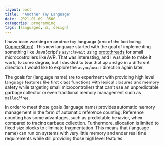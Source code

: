 ```yaml
---
layout: post
title:  "Another Toy Language"
date:  2021-01-09 -0500
categories: programming
tags: [languages, cs, design]
---
```


I have been working on another toy language (one of the last being [CopperKitten](/2019/04/17/copper-kitten)). This new language started with the goal of implementing something like JavaScript's `async`/`await` using [protothreads](http://dunkels.com/adam/pt/) for small microcontrollers like AVR. That was interesting, and I was able to make it work, to some degree, but I decided to tear that up and go in a different direction. I would like to explore the `async`/`await` direction again later.

The goals for (language name) are to experiment with providing high level language features like first class functions with lexical closures and memory safety while targeting small microcontrollers that can't use an unpredictable garbage collector or even traditional memory management such as `malloc`/`free`.

In order to meet those goals (language name) provides automatic memory management in the form of automatic reference counting. Reference counting has some advantages, such as predictable behavior, when compared to tracing garbage collection. Furthermore, allocation is limited to fixed size blocks to eliminate fragmentation. This means that (language name) can run on systems with very little memory and under real time requirements while still providing those high level features.
